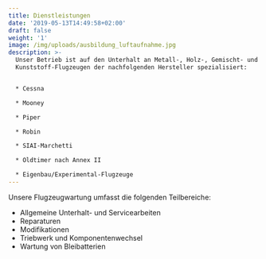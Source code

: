 ```yaml
---
title: Dienstleistungen
date: '2019-05-13T14:49:58+02:00'
draft: false
weight: '1'
image: /img/uploads/ausbildung_luftaufnahme.jpg
description: >-
  Unser Betrieb ist auf den Unterhalt an Metall-, Holz-, Gemischt- und
  Kunststoff-Flugzeugen der nachfolgenden Hersteller spezialisiert:


  * Cessna

  * Mooney

  * Piper

  * Robin

  * SIAI-Marchetti

  * Oldtimer nach Annex II

  * Eigenbau/Experimental-Flugzeuge
---
```

Unsere Flugzeugwartung umfasst die folgenden Teilbereiche:

* Allgemeine Unterhalt- und Servicearbeiten
* Reparaturen
* Modifikationen
* Triebwerk und Komponentenwechsel
* Wartung von Bleibatterien
